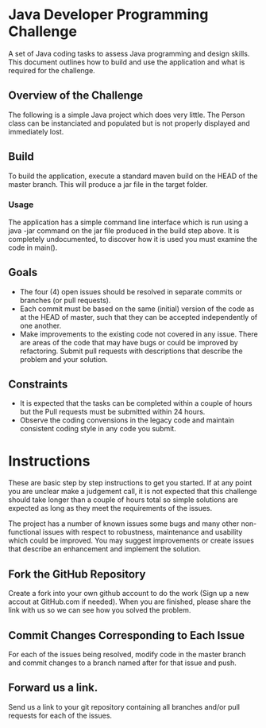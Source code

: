 # Java Developer Programming Challenge
A set of Java coding tasks to assess Java programming and design skills. This document outlines how to build and use the application and what is required for the challenge.

## Overview of the Challenge
The following is a simple Java project which does very little. The Person class can be instanciated and populated but is not properly displayed and immediately lost.

## Build
To build the application, execute a standard maven build on the HEAD of the master branch. This will produce a jar file in the target folder.

### Usage
The application has a simple command line interface which is run using a java -jar command on the jar file produced in the build step above. It is completely undocumented, to discover how it is used you must examine the code in main().

## Goals
* The four (4) open issues should be resolved in separate commits or branches (or pull requests).
* Each commit must be based on the same (initial) version of the code as at the HEAD of master, such that they can be accepted independently of one another.
* Make improvements to the existing code not covered in any issue. There are areas of the code that may have bugs or could be improved by refactoring. Submit pull requests with descriptions that describe the problem and your solution.

## Constraints
* It is expected that the tasks can be completed within a couple of hours but the Pull requests must be submitted within 24 hours.
* Observe the coding convensions in the legacy code and maintain consistent coding style in any code you submit.

# Instructions
These are basic step by step instructions to get you started. If at any point you are unclear make a judgement call, it is not expected that this challenge should take longer than a couple of hours total so simple solutions are expected as long as they meet the requirements of the issues.

The project has a number of known issues some bugs and many other non-functional issues with respect to robustness, maintenance and usability which could be improved. You may suggest improvements or create issues that describe an enhancement and implement the solution.

## Fork the GitHub Repository
Create a fork into your own github account to do the work (Sign up a new accout at GitHub.com if needed). When you are finished, please share the link with us so we can see how you solved the problem.

## Commit Changes Corresponding to Each Issue
For each of the issues being resolved, modify code in the master branch and commit changes to a branch named after for that issue and push.

## Forward us a link.
Send us a link to your git repository containing all branches and/or pull requests for each of the issues. 

